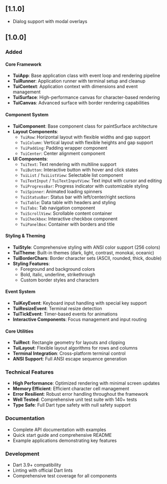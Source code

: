 ## [1.1.0]

- Dialog support with modal overlays

## [1.0.0]

### Added

#### Core Framework
- **TuiApp**: Base application class with event loop and rendering pipeline
- **TuiRunner**: Application runner with terminal setup and cleanup
- **TuiContext**: Application context with dimensions and event management
- **TuiSurface**: High-performance canvas for character-based rendering
- **TuiCanvas**: Advanced surface with border rendering capabilities

#### Component System
- **TuiComponent**: Base component class for paintSurface architecture
- **Layout Components**:
  - `TuiRow`: Horizontal layout with flexible widths and gap support
  - `TuiColumn`: Vertical layout with flexible heights and gap support
  - `TuiPadding`: Padding wrapper component
  - `TuiCenter`: Center alignment component
- **UI Components**:
  - `TuiText`: Text rendering with multiline support
  - `TuiButton`: Interactive button with hover and click states
  - `TuiList` / `TuiListView`: Selectable list component
  - `TuiTextInput` / `TuiTextInputView`: Text input with cursor and editing
  - `TuiProgressBar`: Progress indicator with customizable styling
  - `TuiSpinner`: Animated loading spinners
  - `TuiStatusBar`: Status bar with left/center/right sections
  - `TuiTable`: Data table with headers and styling
  - `TuiTabs`: Tab navigation component
  - `TuiScrollView`: Scrollable content container
  - `TuiCheckbox`: Interactive checkbox component
  - `TuiPanelBox`: Container with borders and title

#### Styling & Theming
- **TuiStyle**: Comprehensive styling with ANSI color support (256 colors)
- **TuiTheme**: Built-in themes (dark, light, contrast, monokai, oceanic)
- **TuiBorderChars**: Border character sets (ASCII, rounded, thick, double)
- **Styling Features**:
  - Foreground and background colors
  - Bold, italic, underline, strikethrough
  - Custom border styles and characters

#### Event System
- **TuiKeyEvent**: Keyboard input handling with special key support
- **TuiResizeEvent**: Terminal resize detection
- **TuiTickEvent**: Timer-based events for animations
- **Interactive Components**: Focus management and input routing

#### Core Utilities
- **TuiRect**: Rectangle geometry for layouts and clipping
- **TuiLayout**: Flexible layout algorithms for rows and columns
- **Terminal Integration**: Cross-platform terminal control
- **ANSI Support**: Full ANSI escape sequence generation

### Technical Features
- **High Performance**: Optimized rendering with minimal screen updates
- **Memory Efficient**: Efficient character cell management
- **Error Resilient**: Robust error handling throughout the framework
- **Well Tested**: Comprehensive unit test suite with 140+ tests
- **Type Safe**: Full Dart type safety with null safety support

### Documentation
- Complete API documentation with examples
- Quick start guide and comprehensive README
- Example applications demonstrating key features

### Development
- Dart 3.9+ compatibility
- Linting with official Dart lints
- Comprehensive test coverage for all components

